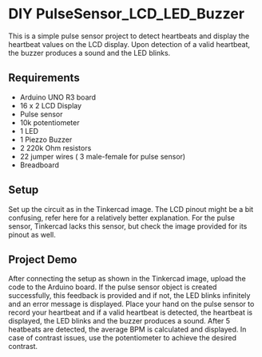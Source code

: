 # DIY PulseSensor_LCD_LED_Buzzer

This is a simple pulse sensor project to detect heartbeats and display the heartbeat values on the LCD display. Upon detection of a valid heartbeat, the buzzer produces a sound and the LED blinks.

## Requirements
- Arduino UNO R3 board
- 16 x 2 LCD Display
- Pulse sensor
- 10k potentiometer
- 1 LED
- 1 Piezzo Buzzer
- 2 220k Ohm resistors
- 22 jumper wires ( 3 male-female for pulse sensor)
- Breadboard

## Setup

Set up the circuit as in the Tinkercad image. The LCD pinout might be a bit confusing, refer here for a relatively better explanation. 
For the pulse sensor, Tinkercad lacks this sensor, but check the image provided for its pinout as well.

## Project Demo
After connecting the setup as shown in the Tinkercad image, upload the code to the Arduino board. If the pulse sensor object is created successfully, this feedback is provided and if not, the LED blinks infinitely and an error message is displayed. Place your hand on the pulse sensor to record your heartbeat and if a valid heartbeat is detected, the heartbeat is displayed, the LED blinks and the buzzer produces a sound. After 5 heatbeats are detected, the average BPM is calculated and displayed. In case of contrast issues, use the potentiometer to achieve the desired contrast.